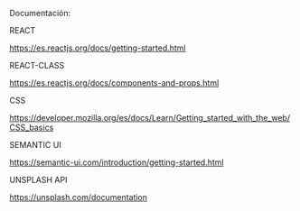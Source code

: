 Documentación:

REACT

https://es.reactjs.org/docs/getting-started.html

REACT-CLASS

https://es.reactjs.org/docs/components-and-props.html

CSS

https://developer.mozilla.org/es/docs/Learn/Getting_started_with_the_web/CSS_basics

SEMANTIC UI

https://semantic-ui.com/introduction/getting-started.html

UNSPLASH API

https://unsplash.com/documentation
